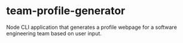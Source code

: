 # team-profile-generator
Node CLI application that generates a profile webpage for a software engineering team based on user input.
